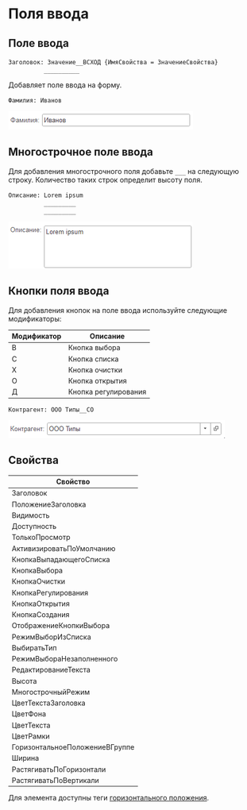 # Поля ввода

## Поле ввода
```text
Заголовок: Значение__ВСХОД {ИмяСвойства = ЗначениеСвойства}
          __________
```
Добавляет поле ввода на форму. 
```text
Фамилия: Иванов
```
<kbd> ![Однострочное поле ввода](./_images/input-simple.png) </kbd>

## Многострочное поле ввода
Для добавления многострочного поля добавьте `___` на следующую строку. Количество таких строк определит высоту поля.
```text
Описание: Lorem ipsum
          _________
          _________
```
<kbd> ![Многострочное поле ввода](./_images/input-multi.png) </kbd>

## Кнопки поля ввода
Для добавления кнопок на поле ввода используйте следующие модификаторы:

| Модификатор |  Описание             |
| ----------- |  -------------------- |
| В           |  Кнопка выбора        |
| С           |  Кнопка списка        |
| Х           |  Кнопка очистки       |
| О           |  Кнопка открытия      |
| Д           |  Кнопка регулирования |


```text
Контрагент: ООО Типы__СО
```
<kbd>![Поле с выбором](./_images/input-select.png)</kbd>

## Свойства


| Свойство                       |
| ------------------------------ |
| Заголовок                      |
| ПоложениеЗаголовка             |
| Видимость                      |
| Доступность                    |
| ТолькоПросмотр                 |
| АктивизироватьПоУмолчанию      |
| КнопкаВыпадающегоСписка        |
| КнопкаВыбора                   |
| КнопкаОчистки                  |
| КнопкаРегулирования            |
| КнопкаОткрытия                 |
| КнопкаСоздания                 |
| ОтображениеКнопкиВыбора        |
| РежимВыборИзСписка             |
| ВыбиратьТип                    |
| РежимВыбораНезаполненного      |
| РедактированиеТекста           |
| Высота                         |
| МногострочныйРежим             |
| ЦветТекстаЗаголовка            |
| ЦветФона                       |
| ЦветТекста                     |
| ЦветРамки                      |
| ГоризонтальноеПоложениеВГруппе |
| Ширина                         |
| РастягиватьПоГоризонтали       |
| РастягиватьПоВертикали         |

Для элемента доступны теги [горизонтального положения](ГоризонтальноеПоложение.md).

